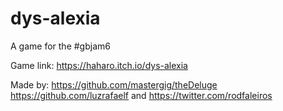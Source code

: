 # dys-alexia
A game for the #gbjam6

Game link:
  https://haharo.itch.io/dys-alexia

Made by:
  https://github.com/mastergig/theDeluge
  https://github.com/luzrafaelf
  and https://twitter.com/rodfaleiros

